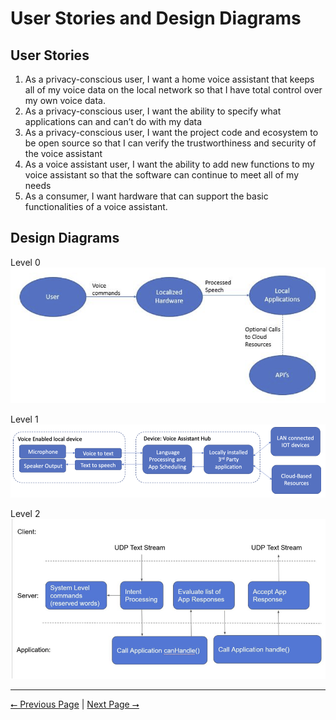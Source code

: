 # User Stories and Design Diagrams

## User Stories

1. As a privacy-conscious user, I want a home voice assistant that keeps all of my voice data on the local network so that I have total control over my own voice data.
2. As a privacy-conscious user, I want the ability to specify what applications can and can’t do with my data
3. As a privacy-conscious user, I want the project code and ecosystem to be open source so that I can verify the trustworthiness and security of the voice assistant 
4. As a voice assistant user, I want the ability to add new functions to my voice assistant so that the software can continue to meet all of my needs
5. As a consumer, I want hardware that can support the basic functionalities of a voice assistant.

## Design Diagrams

Level 0
![Level 0](level0.png)

Level 1
![Level 1](level1.png)

Level 2
![Level 2](level2.png)

---

[⭠ Previous Page](03-user-stories-and-design-diagrams.md) | [Next Page ⭢](06-ppt-slideshow.md)
